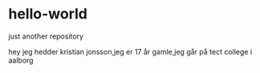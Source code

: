 # hello-world
just another repository


hey jeg hedder kristian jonsson,jeg er 17 år gamle,jeg går på tect college i aalborg  
